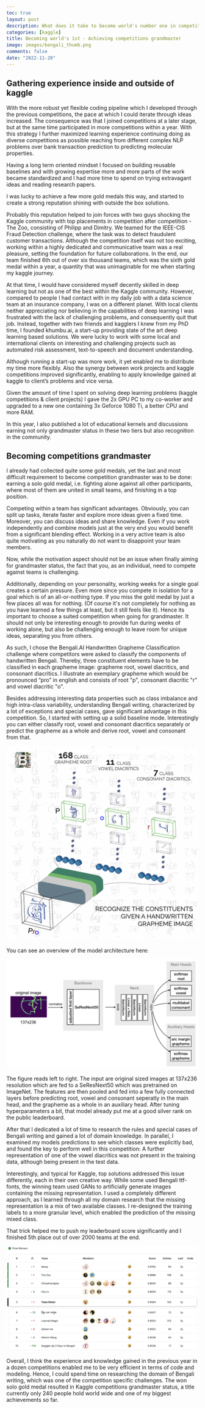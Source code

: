 ```yaml
---
toc: true
layout: post
description: What does it take to become world's number one in competitive machine learning? Becoming competitions grandmaster is part of it. 
categories: [kaggle]
title: Becoming world's 1st - Achieving competitions grandmaster
image: images/bengali_thumb.png
comments: false
date: "2022-11-20"
---
```


## Gathering experience inside and outside of kaggle

With the more robust yet flexible coding pipeline which I developed through the previous competitions, the pace at which I could iterate through ideas increased. The consequence was that I joined competitions at a later stage, but at the same time participated in more competitions within a year. With this strategy I further maximized learning experience continuing doing as diverse competitions as possible reaching from different complex NLP problems over bank transaction prediction to predicting molecular properties. 

Having a long term oriented mindset I focused on building reusable baselines and with growing expertise more and more parts of the work became standardized and I had more time to spend on trying extravagant ideas and reading research papers.

I was lucky to achieve a few more gold medals this way, and started to create a strong reputation shining with outside the box solutions. 

Probably this reputation helped to join forces with two guys shocking the Kaggle community with top placements in competition after competition - The Zoo, consisting of Philipp and Dimitry. We teamed for the IEEE-CIS Fraud Detection challenge, where the task was to detect fraudulent customer transactions. Although the competition itself was not too exciting, working within a highly dedicated and communicative team was a real pleasure, setting the foundation for future collaborations. In the end, our team finished 6th out of over six thousand teams, which was the sixth gold medal within a year, a quantity that was unimaginable for me when starting my kaggle journey. 

At that time, I would have considered myself decently skilled in deep learning but not as one of the best within the Kaggle community. However, compared to people I had contact with in my daily job with a data science team at an insurance company, I was on a different planet. With local clients neither appreciating nor believing in the capabilities of deep learning I was frustrated with the lack of challenging problems, and consequently quit that job. Instead, together with two friends and kagglers I knew from my PhD time, I founded khumbu.ai, a start-up providing state of the art deep learning based solutions. We were lucky to work with some local and international clients on interesting and challenging projects such as automated risk assessment, text-to-speech and document understanding.

Although running a start-up was more work, it yet enabled me to distribute my time more flexibly. Also the synergy between work projects and kaggle competitions improved significantly, enabling to apply knowledge gained at kaggle to client’s problems and vice versa. 

Given the amount of time I spent on solving deep learning problems (kaggle competitions & client projects) I gave the 2x GPU PC to my co-worker and upgraded to a new one containing 3x Geforce 1080 Ti, a better CPU and more RAM.

In this year, I also published a lot of educational kernels and discussions earning not only grandmaster status in these two tiers but also recognition in the community. 

## Becoming competitions grandmaster

I already had collected quite some gold medals, yet the last and most difficult requirement to become competition grandmaster was to be done: earning a solo gold medal, i.e. fighting alone against all other participants, where most of them are united in small teams, and finishing in a top position. 

Competing within a team has significant advantages. Obviously, you can split up tasks, iterate faster and explore more ideas given a fixed time. Moreover, you can discuss ideas and share knowledge. Even if you work independently and combine models just at the very end you would benefit from a significant blending effect. Working in a very active team is also quite motivating as you naturally do not want to disappoint your team members.

Now, while the motivation aspect should not be an issue when finally aiming for grandmaster status, the fact that you, as an individual, need to compete against teams is challenging. 

Additionally, depending on your personality, working weeks for a single goal creates a certain pressure. Even more since you compete in isolation for a goal which is of an all-or-nothing type. If you miss the gold medal by just a few places all was for nothing. (Of course it's not completely for nothing as you have learned a few things at least, but it still feels like it). Hence its important to choose a suited competition when going for grandmaster. It should not only be interesting enough to provide fun during weeks of working alone, but also be challenging enough to leave room for unique ideas, separating you from others.

As such, I chose the Bengali.AI Handwritten Grapheme Classification challenge where competitors were asked to classify the components of handwritten Bengali. Thereby, three constituent elements have to be classified in each grapheme image: grapheme root, vowel diacritics, and consonant diacritics. I illustrate an exemplary grapheme which would be pronounced “pro” in english and consists of root "p", consonant diacritic "r" and vowel diacritic "o".



Besides addressing interesting data properties such as class imbalance and high intra-class variability, understanding Bengali writing, characterized by a lot of exceptions and special cases, gave significant advantage in this competition. So, I started with setting up a solid baseline mode. Interestingly you can either classify root, vowel and consonant diacritics separately or predict the grapheme as a whole and derive root, vowel and consonant from that. 

![](images/bengali_grapheme.png)

You can see an overview of the model architecture here:


![](images/bengali_model.png)


The figure reads left to right. The input are original sized images at 137x236 resolution which are fed to a SeResNext50 which was pretrained on ImageNet. The features are then pooled and fed into a few fully connected layers before predicting root, vowel and consonant seperatly in the main head, and the grapheme as a whole in an auxiliary head. After tuning hyperparameters a bit, that model already put me at a good silver rank on the public leaderboard.

After that I dedicated a lot of time to research the rules and special cases of Bengali writing and gained a lot of domain knowledge. In parallel, I examined my models predictions to see which classes were explicitly bad, and found the key to perform well in this competition: 
A further representation of one of the vowel diacritics was not present in the training data, although being present in the test data. 

Interestingly, and typical for Kaggle, top solutions addressed this issue differently, each in their own creative way. While some used Bengali  ttf-fonts, the winning team used GANs to artificially generate images containing the missing representation. I used a completely different approach, as I learned through all my domain research that  the missing representation is a mix of two available classes. I re-designed the training labels to a more granular level, which enabled the prediction of the missing mixed class. 

That trick helped me to push my leaderboard score significantly and I finished 5th place out of over 2000 teams at the end. 



![](images/bengali_lb.png)


Overall, I think the experience and knowledge gained in the previous year in a dozen competitions enabled me to be very efficient in terms of code and modeling. Hence, I could spend time on researching the domain of Bengali writing, which was one of the competition specific challenges. The won solo gold medal resulted in Kaggle competitions grandmaster status, a title currently only 240 people hold world wide and one of my biggest achievements so far.

